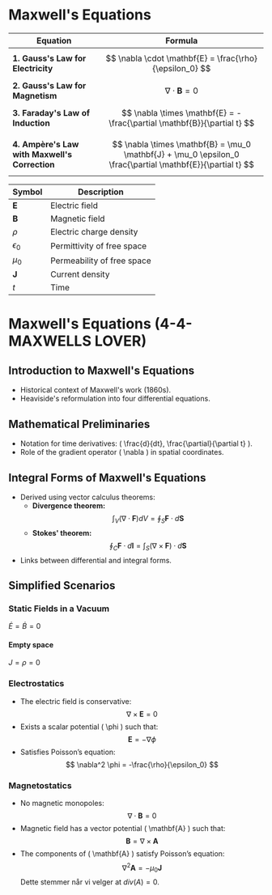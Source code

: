 # Maxwell's Equations

| **Equation**                                       | **Formula**                                                                 |
|----------------------------------------------------|-----------------------------------------------------------------------------|
| **1. Gauss's Law for Electricity**                 | $$ \nabla \cdot \mathbf{E} = \frac{\rho}{\epsilon_0} $$                    |
| **2. Gauss's Law for Magnetism**                   | $$ \nabla \cdot \mathbf{B} = 0 $$                                           |
| **3. Faraday's Law of Induction**                  | $$ \nabla \times \mathbf{E} = -\frac{\partial \mathbf{B}}{\partial t} $$    |
| **4. Ampère's Law with Maxwell's Correction**      | $$ \nabla \times \mathbf{B} = \mu_0 \mathbf{J} + \mu_0 \epsilon_0 \frac{\partial \mathbf{E}}{\partial t} $$ |

| **Symbol**   | **Description**            |
| ------------ | -------------------------- |
| $\mathbf{E}$ | Electric field             |
| $\mathbf{B}$ | Magnetic field             |
| $\rho$       | Electric charge density    |
| $\epsilon_0$ | Permittivity of free space |
| $\mu_0$      | Permeability of free space |
| $\mathbf{J}$ | Current density            |
| $t$          | Time                       |
# Maxwell's Equations (4-4-MAXWELLS LOVER)

## Introduction to Maxwell's Equations
- Historical context of Maxwell's work (1860s).
- Heaviside's reformulation into four differential equations.

## Mathematical Preliminaries
- Notation for time derivatives: \( \frac{d}{dt}, \frac{\partial}{\partial t} \).
- Role of the gradient operator \( \nabla \) in spatial coordinates.

## Integral Forms of Maxwell's Equations
- Derived using vector calculus theorems:
  - **Divergence theorem:**  
    $$
    \int_V (\nabla \cdot \mathbf{F}) dV = \oint_S \mathbf{F} \cdot d\mathbf{S}
    $$
  - **Stokes' theorem:**  
    $$
    \oint_C \mathbf{F} \cdot d\mathbf{l} = \int_S (\nabla \times \mathbf{F}) \cdot d\mathbf{S}
    $$
- Links between differential and integral forms.

## Simplified Scenarios
### Static Fields in a Vacuum
$\dot{E}=\dot{B}=0$
#### Empty space
$J=\rho=0$

### Electrostatics
- The electric field is conservative:  
  $$
  \nabla \times \mathbf{E} = 0
  $$
- Exists a scalar potential \( \phi \) such that:  
  $$
  \mathbf{E} = -\nabla \phi
  $$
- Satisfies Poisson’s equation:  
  $$
  \nabla^2 \phi = -\frac{\rho}{\epsilon_0}
  $$

### Magnetostatics
- No magnetic monopoles:  
  $$
  \nabla \cdot \mathbf{B} = 0
  $$
- Magnetic field has a vector potential \( \mathbf{A} \) such that:  
  $$
  \mathbf{B} = \nabla \times \mathbf{A}
  $$
- The components of \( \mathbf{A} \) satisfy Poisson’s equation:  
  $$
  \nabla^2 \mathbf{A} = -\mu_0 \mathbf{J}
  $$
Dette stemmer når vi velger at $div(A) =0$. 

